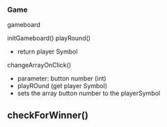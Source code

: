 

### Game ### 
gameboard

initGameboard()
playRound() 
- return player Symbol 

changeArrayOnClick()
-  parameter: button number (int) 
- playROund (get player Symbol)
- sets the array button number to the playerSymbol

checkForWinner()
- 